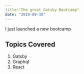 ```yaml
---
title:"The great Gatsby Bootcamp"
date: "2019-09-18"
---
```

I just launched a new bootcamp

## Topics Covered

1. Gatsby
2. Graphql
3. React